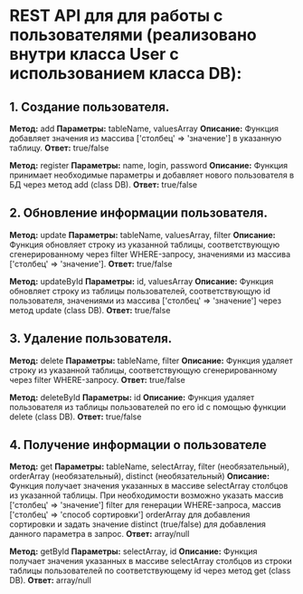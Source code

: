 # REST API для для работы с пользователями (реализовано внутри класса User с использованием класса DB):

## 1. Создание пользователя.
**Метод:** add
**Параметры:** tableName, valuesArray
**Описание:** Функция добавляет значения из массива ['столбец' => 'значение'] в указанную таблицу.
**Ответ:** true/false

**Метод:** register
**Параметры:** name, login, password
**Описание:** Функция принимает необходимые параметры и добавляет нового пользователя в БД через метод add (class DB).
**Ответ:** true/false

## 2. Обновление информации пользователя.
**Метод:** update
**Параметры:** tableName, valuesArray, filter
**Описание:** Функция обновляет строку из указанной таблицы, соответствующую сгенерированному через filter WHERE-запросу, значениями из массива ['столбец' => 'значение'].
**Ответ:** true/false

**Метод:** updateById
**Параметры:** id, valuesArray
**Описание:** Функция обновляет строку из таблицы пользователей, соответствующую id пользователя, значениями из массива ['столбец' => 'значение'] через метод update (class DB).
**Ответ:** true/false

## 3. Удаление пользователя.
**Метод:** delete
**Параметры:** tableName, filter
**Описание:** Функция удаляет строку из указанной таблицы, соответствующую сгенерированному через filter WHERE-запросу.
**Ответ:** true/false

**Метод:** deleteById
**Параметры:** id
**Описание:** Функция удаляет пользователя из таблицы пользователей по его id с помощью функции delete (class DB).
**Ответ:** true/false

## 4. Получение информации о пользователе
**Метод:** get
**Параметры:** tableName, selectArray, filter (необязательный), orderArray (необязательный), distinct (необязательный)
**Описание:** Функция получает значения указанных в массиве selectArray столбцов из указанной таблицы. При необходимости возможно указать массив ['столбец' => 'значение'] filter для генерации WHERE-запроса, массив ['столбец' => 'способ сортировки'] orderArray для добавления сортировки и задать значение distinct (true/false) для добавления данного параметра в запрос.
**Ответ:** array/null

**Метод:** getById
**Параметры:** selectArray, id
**Описание:** Функция получает значения указанных в массиве selectArray столбцов из строки таблицы пользователей по соответствующему id через метод get (class DB).
**Ответ:** array/null
